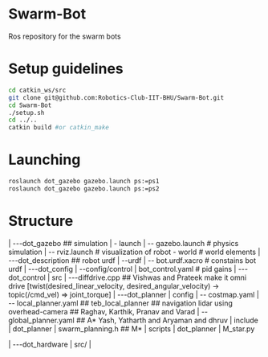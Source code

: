 # Swarm-Bot
Ros repository for the swarm bots

# Setup guidelines 

```bash
cd catkin_ws/src
git clone git@github.com:Robotics-Club-IIT-BHU/Swarm-Bot.git
cd Swarm-Bot
./setup.sh
cd ../..
catkin build #or catkin_make
```


# Launching 
```bash
roslaunch dot_gazebo gazebo.launch ps:=ps1
roslaunch dot_gazebo gazebo.launch ps:=ps2
```

# Structure

|
---dot_gazebo ## simulation
    |
    - launch 
        |
        -- gazebo.launch # physics simulation
        |
        -- rviz.launch # visualization of robot
    - world # world elements
|
---dot_description ## robot urdf
    |
    --urdf
        |
        -- bot.urdf.xacro # constains bot urdf
|
---dot_config
    |
    --config/control
        |
        bot_control.yaml # pid gains
|
---dot_control
    |
    src
    |
    ---diffdrive.cpp ## Vishwas and Prateek make it omni drive 
        [twist(desired_linear_velocity, desired_angular_velocity) -> topic(/cmd_vel) => joint_torque]
|
---dot_planner
    |
    config
        |
        -- costmap.yaml
        |
        -- local_planner.yaml ## teb_local_planner ## navigation lidar using overhead-camera ## Raghav, Karthik, Pranav and Varad
        |
        -- global_planner.yaml ## A* Yash, Yatharth and Aryaman and dhruv
    |
    include
        |
        dot_planner
            |
            swarm_planning.h ## M*
    |
    scripts
        |
        dot_planner
            |
            M_star.py
    
|
---dot_hardware
    |
    src/
        |


